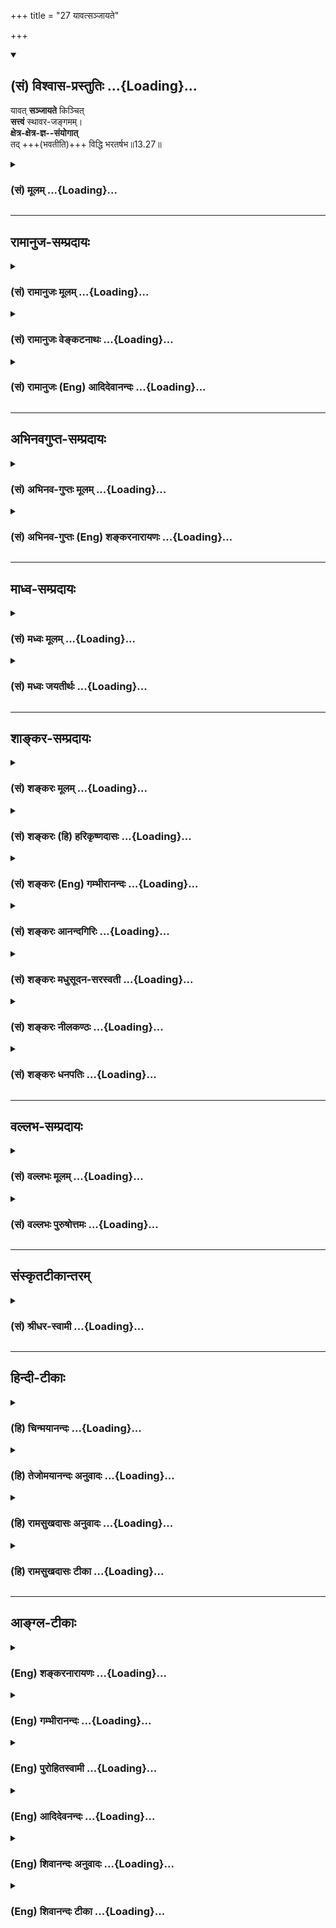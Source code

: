 +++
title = "27 यावत्सञ्जायते"

+++
<div class="js_include" newlevelforh1="2" title="(सं) विश्वास-प्रस्तुतिः" unfilled url="/mahAbhAratam/vyAsaH/shlokashaH/06-bhIShma-parva/03-bhagavad-gItA-parva/saMskRtam/vishvAsa-prastutiH/13_xetra-xetrajna-yogaH/27_yAvatsanjAyate.md">
<details open><summary><h2>(सं) विश्वास-प्रस्तुतिः ...{Loading}...</h2></summary>

यावत् **सञ्जायते** किञ्चित्  
**सत्त्वं** स्थावर-जङ्गमम्।  
**क्षेत्र-क्षेत्र-ज्ञ--संयोगात्**  
तद् +++(भवतीति)+++ विद्धि भरतर्षभ॥13.27॥
</details>
</div>
<div class="js_include collapsed" newlevelforh1="3" title="(सं) मूलम्" unfilled url="/mahAbhAratam/vyAsaH/shlokashaH/06-bhIShma-parva/03-bhagavad-gItA-parva/saMskRtam/mUlam/13_xetra-xetrajna-yogaH/27_yAvatsanjAyate.md">
<details><summary><h3>(सं) मूलम् ...{Loading}...</h3></summary>

यावत्सञ्जायते किञ्चित्सत्त्वं स्थावरजङ्गमम्।  
क्षेत्रक्षेत्रज्ञसंयोगात्तद्विद्धि भरतर्षभ।।13.27।।
</details>
</div>


_________________
## रामानुज-सम्प्रदायः
<div class="js_include collapsed" newlevelforh1="3" title="(सं) रामानुजः मूलम्" unfilled url="/mahAbhAratam/vyAsaH/shlokashaH/06-bhIShma-parva/03-bhagavad-gItA-parva/saMskRtam/rAmAnujaH/mUlam/13_xetra-xetrajna-yogaH/27_yAvatsanjAyate.md">
<details><summary><h3>(सं) रामानुजः मूलम् ...{Loading}...</h3></summary>

।।13.26।।**यावत्** स्थावरजङ्गमात्मना **सत्त्वं जायते** तावत्
**क्षेत्रक्षेत्रज्ञ**योरितरेतर**संयोगाद्** एव जायते; संयुक्तम् एव जायते;
न तु इतरेतरवियुक्तम् इत्यर्थः।

</details>
</div>
<div class="js_include collapsed" newlevelforh1="3" title="(सं) रामानुजः वेङ्कटनाथः" unfilled url="/mahAbhAratam/vyAsaH/shlokashaH/06-bhIShma-parva/03-bhagavad-gItA-parva/saMskRtam/rAmAnujaH/venkaTanAthaH/13_xetra-xetrajna-yogaH/27_yAvatsanjAyate.md">
<details><summary><h3>(सं) रामानुजः वेङ्कटनाथः ...{Loading}...</h3></summary>

  
  
।।13.27।। एवमात्मदर्शनमुक्तं; तदर्थंसमं सर्वेषु इत्यादिभिः श्लोकैः
प्रकृतिपुरुषयोर्विवेकानुसन्धानप्रकारो वक्ष्यते। स चाविविक्तप्रतीतौ
सत्यामेवोपदेष्टव्यः; अन्यथा निष्प्रयोजनत्वात्। सा च न दोषमन्तरेण घटते स
च दोषोऽत्र भोक्तृत्वभोगायतनत्वनिर्वाहकः संसर्गविशेषः तदिदंयावत् सञ्जायते
इति श्लोकेनोच्यत इति सङ्गतिमाहअथेति। सर्वशब्देन यावच्छब्दस्यात्र
साकल्यपरत्वमुक्तम्। यावच्छब्दस्य यच्छब्दार्थत्वेन
व्याख्यानमवाचकत्वान्मन्दप्रयोजनत्वाच्चायुक्तमिति भावः। सत्त्वशब्दोऽत्र
जन्तुपरःद्रव्यासुव्यवसायेषु सत्त्वमस्त्री तु जन्तुषु \[अमरः3।3।212\] इति
पाठात्। वृक्षगुल्मलतावीरुत्तृणादिषु चैतन्यविकासाभावमात्रेण जैनप्रक्रियया
केवलाचेतनत्वशङ्कानिरासायात्र स्थावरशब्दः।
स्थावरजङ्गमत्वयोर्बाल्ययौवनवार्धकादिवदयावच्छरीरभावित्वाभावज्ञापनायस्थावरजङ्गमात्मनेत्युक्तम्।
क्षेत्रक्षेत्रज्ञाभ्यां सहान्यस्य
संयोगशङ्काव्युदासायोक्तंइतरेतरसंयोगादिति। विधेयांशं
दर्शयितुंसंयोगादेवेत्युक्तम्। मातापितृसंसर्गात्
पुत्रोत्पत्तिवत्क्षेत्रक्षेत्रज्ञसंयोगात्ततोऽन्यत्सत्त्वं जायेतेत्यत्राह
-- संयुक्तमेवेति।
पृथक्सिद्धप्रसिद्धक्षेत्रक्षेत्रिसम्बन्धव्यवच्छेदायाहनत्विति। तद्विद्धि
\[4।34\] इति तच्छब्देन जन्मनः परामर्शः।  
  

</details>
</div>
<div class="js_include collapsed" newlevelforh1="3" title="(सं) रामानुजः (Eng) आदिदेवानन्दः" unfilled url="/mahAbhAratam/vyAsaH/shlokashaH/06-bhIShma-parva/03-bhagavad-gItA-parva/saMskRtam/rAmAnujaH/english/AdidevAnandaH/13_xetra-xetrajna-yogaH/27_yAvatsanjAyate.md">
<details><summary><h3>(सं) रामानुजः (Eng) आदिदेवानन्दः ...{Loading}...</h3></summary>

13.27 Whatever being is born, whether it be movable or stationary, it is born only from the mutual combination of the Ksetra and Ksetrajna. The sense is that it is born only from this combination, i.e., is born as a compound of the two and never in their separateness.

</details>
</div>


_________________
## अभिनवगुप्त-सम्प्रदायः
<div class="js_include collapsed" newlevelforh1="3" title="(सं) अभिनव-गुप्तः मूलम्" unfilled url="/mahAbhAratam/vyAsaH/shlokashaH/06-bhIShma-parva/03-bhagavad-gItA-parva/saMskRtam/abhinava-guptaH/mUlam/13_xetra-xetrajna-yogaH/27_yAvatsanjAyate.md">
<details><summary><h3>(सं) अभिनव-गुप्तः मूलम् ...{Loading}...</h3></summary>

।।13.27।। यावदिति। यत्किंचित् चरम् अचरं च तत् सर्वं क्षेत्रज्ञातिरेकि न
संभवतीति।

</details>
</div>
<div class="js_include collapsed" newlevelforh1="3" title="(सं) अभिनव-गुप्तः (Eng) शङ्करनारायणः" unfilled url="/mahAbhAratam/vyAsaH/shlokashaH/06-bhIShma-parva/03-bhagavad-gItA-parva/saMskRtam/abhinava-guptaH/english/shankaranArAyaNaH/13_xetra-xetrajna-yogaH/27_yAvatsanjAyate.md">
<details><summary><h3>(सं) अभिनव-गुप्तः (Eng) शङ्करनारायणः ...{Loading}...</h3></summary>

13.27 Yavat etc. Whatever is a thing, whether moving or unmoving - all
this is born not as something altogether different from the Field and
the Field-sensitizer. Therefore -

</details>
</div>


_________________
## माध्व-सम्प्रदायः
<div class="js_include collapsed" newlevelforh1="3" title="(सं) मध्वः मूलम्" unfilled url="/mahAbhAratam/vyAsaH/shlokashaH/06-bhIShma-parva/03-bhagavad-gItA-parva/saMskRtam/madhvaH/mUlam/13_xetra-xetrajna-yogaH/27_yAvatsanjAyate.md">
<details><summary><h3>(सं) मध्वः मूलम् ...{Loading}...</h3></summary>

।।13.27।। पुनश्च प्रकृतपुरुषेश्वरस्वरूपं साम्यादिधर्मयुक्तमाह --
यावदित्यादिना।

</details>
</div>
<div class="js_include collapsed" newlevelforh1="3" title="(सं) मध्वः जयतीर्थः" unfilled url="/mahAbhAratam/vyAsaH/shlokashaH/06-bhIShma-parva/03-bhagavad-gItA-parva/saMskRtam/madhvaH/jayatIrthaH/13_xetra-xetrajna-yogaH/27_yAvatsanjAyate.md">
<details><summary><h3>(सं) मध्वः जयतीर्थः ...{Loading}...</h3></summary>

।।13.27।। तत्क्षेत्रं यच्च \[13।4\] इत्यादिना प्रतिज्ञातस्य
सर्वस्योक्तत्वात्किमुत्तरेण इत्यत आह -- **पुनश्चे**ति। उक्तस्य पुनर्वचने
को हेतुः इत्यत उक्तं **साम्यादी**ति। ईश्वरधर्मस्योभयधर्मात्प्राधान्येन
साम्यग्रहणम्; तच्च प्रकृतिपुरुषधर्मकथनं यादृगिति प्रतिज्ञातेऽन्तर्भवति
ईश्वरधर्मकथनं च यत्प्रभाव इति।

</details>
</div>


_________________
## शाङ्कर-सम्प्रदायः
<div class="js_include collapsed" newlevelforh1="3" title="(सं) शङ्करः मूलम्" unfilled url="/mahAbhAratam/vyAsaH/shlokashaH/06-bhIShma-parva/03-bhagavad-gItA-parva/saMskRtam/shankaraH/mUlam/13_xetra-xetrajna-yogaH/27_yAvatsanjAyate.md">
<details><summary><h3>(सं) शङ्करः मूलम् ...{Loading}...</h3></summary>

।।13.27।। --,**यावत्** यत् किञ्चित् **संजायते** समुत्पद्यते **सत्त्वं**
वस्तु किम् अविशेषेण नेत्याह -- **स्थावरजङ्गमं** स्थावरं जङ्गमं च
**क्षेत्रक्षेत्रज्ञसंयोगात् तत्** जायते इत्येवं विद्धि जानीहि
**भरतर्षभ**।।  
  
कः पुनः अयं क्षेत्रक्षेत्रज्ञयोः संयोगः अभिप्रेतः न तावत् रज्ज्वेव घटस्य
अवयवसंश्लेषद्वारकः संबन्धविशेषः संयोगः क्षेत्रेण क्षेत्रज्ञस्य संभवति;
आकाशवत् निरवयवत्वात्। नापि समवायलक्षणः तन्तुपटयोरिव क्षेत्रक्षेत्रज्ञयोः
इतरेतरकार्यकारणभावानभ्युपगमात् इति; उच्यते -- क्षेत्रक्षेत्रज्ञयोः
विषयविषयिणोः भिन्नस्वभावयोः इतरेतरतद्धर्माध्यासलक्षणः संयोगः
क्षेत्रक्षेत्रज्ञस्वरूपविवेकाभावनिबन्धनः; रज्जुशुक्तिकादीनां
तद्विवेकज्ञानाभावात् अध्यारोपितसर्परजतादिसंयोगवत्। सः अयं अध्यासस्वरूपः
क्षेत्रक्षेत्रज्ञसंयोगः मिथ्याज्ञानलक्षणः। यथाशास्त्रं
क्षेत्रक्षेत्रज्ञलक्षणभेदपरिज्ञानपूर्वकं प्राक् दर्शितरूपात् क्षेत्रात्
मुञ्जादिव इषीकां यथोक्तलक्षणं क्षेत्रज्ञं प्रविभज्य न सत्तन्नासदुच्यते
इत्यनेन निरस्तसर्वोपाधिविशेषं ज्ञेयं ब्रह्मस्वरूपेण यः पश्यति; क्षेत्रं
च मायानिर्मितहस्तिस्वप्नदृष्टवस्तुगन्धर्वनगरादिवत् असदेव सदिव अवभासते
इति एवं निश्चितविज्ञानः यः; तस्य यथोक्तसम्यग्दर्शनविरोधात् अपगच्छति
मिथ्याज्ञानम्। तस्य जन्महेतोः अपगमात् य एवं वेत्ति पुरुषं प्रकृतिं च
गुणैः सह (गीता 13।23) इत्यनेन विद्वान् भूयः न अभिजायते इति यत् उक्तम्;
तत् उपपन्नमुक्तम्।। न स भूयोऽभिजायते इति सम्यग्दर्शनफलम्
अविद्यादिसंसारबीजनिवृत्तिद्वारेण जन्माभावः उक्तः। जन्मकारणं च
अविद्यानिमित्तकः क्षेत्रक्षेत्रज्ञसंयोगः उक्तः अतः तस्याः अविद्यायाः
निवर्तकं सम्यग्दर्शनम् उक्तमपि पुनः शब्दान्तरेण उच्यते --,

</details>
</div>
<div class="js_include collapsed" newlevelforh1="3" title="(सं) शङ्करः (हि) हरिकृष्णदासः" unfilled url="/mahAbhAratam/vyAsaH/shlokashaH/06-bhIShma-parva/03-bhagavad-gItA-parva/saMskRtam/shankaraH/hindI/harikRShNadAsaH/13_xetra-xetrajna-yogaH/27_yAvatsanjAyate.md">
<details><summary><h3>(सं) शङ्करः (हि) हरिकृष्णदासः ...{Loading}...</h3></summary>

।।13.27।। क्षेत्रज्ञ और ईश्वरकी एकताविषयक ज्ञान मोक्षका साधन है; यह बात
यज्ज्ञात्वामृतमश्नुते इस वाक्यसे कही; परंतु वह ज्ञान किस कारणसे मोक्षका
साधन है उस कारणको दिखानेके लिये यह श्लोक आरम्भ किया जाता है --, हे
भरतश्रेष्ठ जो कुछ भी वस्तु उत्पन्न होती है; क्या यहाँ समानभावसे
वस्तुमात्रका ग्रहण है इसपर कहते हैं कि जो कुछ स्थावरजंगम यानी चर और अचर
वस्तु उत्पन्न होती है; वह सब क्षेत्र और क्षेत्रज्ञके संयोगसे ही उत्पन्न
होती है; इस प्रकार तू जान। पू₀ -- इस क्षेत्र और क्षेत्रज्ञके संयोगसे
क्या अभिप्राय है क्योंकि क्षेत्रज्ञ; आकाशके समान अवयवरहित है; इसलिये
उसका क्षेत्रके साथ रस्सीसे घड़ेके सम्बन्धकी भाँति; अवयवोंके संसर्गसे
होनेवाला सम्बन्धरूप संयोग नहीं हो सकता। वैसे ही आपसमें एकदूसरेका
कार्यकारणभाव न होनेसे सूत और कपड़ेकी भाँति; क्षेत्र और क्षेत्रज्ञका
समवायसम्बन्धरूप संयोग भी नहीं बन सकता। उ₀ -- बताया जाता है; ( सुनो )।
क्षेत्र और क्षेत्रज्ञ; जो कि विषय और विषयी तथा भिन्न स्वभाववाले हैं;
उनका; अन्यमें अन्यके धर्मोंका अध्यासरूप संयोग है; यह संयोग रज्जु और सीप
आदिमें उनके स्वरूपसम्बन्धी ज्ञानके अभावसे अध्यारोपित सर्प और चाँदी आदिके
संयोगकी भाँति; क्षेत्र और क्षेत्रज्ञके वास्तविक स्वरूपको न जाननेके कारण
है। ऐसा यह अध्यासस्वरूप क्षेत्र और क्षेत्रज्ञका संयोग मिथ्या ज्ञान है।
जो पुरुष शास्त्रोक्त रीतिसे क्षेत्र और क्षेत्रज्ञके लक्षण और भेदको
जानकर; पहले जिसका स्वरूप दिखलाया गया है; उस क्षेत्रसे मूँजमेंसे सींक अलग
करनेकी भाँति पूर्वोक्त लक्षणोंसे युक्त क्षेत्रज्ञको अलग करके देखता है
अर्थात् उस ज्ञेयस्वरूप क्षेत्रज्ञको न सत्तन्नासदुच्यते इस वाक्यानुसार
समस्त उपाधिरूप विशेषताओंसे अतीत ब्रह्मस्वरूपसे देख लेता है। तथा जो
क्षेत्रको मायासे रचे हुए हाथी; स्वप्नमें देखी हुई वस्तु या गन्धर्वनगर
आदिकी भाँति यह वास्तवमें नहीं है तो भी सत्की भाँति प्रतीत होता है; ऐसे
निश्चयपूर्वक जान लेता है; उसका मिथ्याज्ञान उपर्युक्त यथार्थ ज्ञानसे
विरुद्ध होनेके कारण नष्ट हो जाता है। पुनर्जन्मके कारणरूप उस
मिथ्याज्ञानका अभाव हो जानेपर य एवं वेत्ति पुरुषं प्रकृतिं च गुणैः सह इस
श्लोकसे जो यह कहा गया है कि विद्वान् पुनः उत्पन्न नहीं होता सो
युक्तियुक्त ही है।

</details>
</div>
<div class="js_include collapsed" newlevelforh1="3" title="(सं) शङ्करः (Eng) गम्भीरानन्दः" unfilled url="/mahAbhAratam/vyAsaH/shlokashaH/06-bhIShma-parva/03-bhagavad-gItA-parva/saMskRtam/shankaraH/english/gambhIrAnandaH/13_xetra-xetrajna-yogaH/27_yAvatsanjAyate.md">
<details><summary><h3>(सं) शङ्करः (Eng) गम्भीरानन्दः ...{Loading}...</h3></summary>

13.27 Bharatarsabha, O scion of the Bharata dynasty; yavat kincit,
whatever; sattvam, object;-as to whether they are without exception the
Lord says-sthavara-jangamam, moving or non-moving; sanjayate, comes into
being; viddhi, know; tat, that; as originating
ksetra-ksetrajna-samyogat, from the association of the field and the
Knower of the field. Objection: What, again, is meant by this
'association of the field and the Knower of the field'; Since the Knower
of the field is partless like space, therefore Its conjunction with the
field cannot be a kind of relationship like coming together of a rope
and a pot through the contact of their parts. Nor can it be an intimate
and inseparable relation as between a thread and a cloth, since it is
not admitted that the field and the Knower of the field are mutually
related by way of being cause and effect. Reply: The answer is: The
association of the field and the Knower of the field-which are the
object and the subject, respectively, and are of different natures-is in
the form of superimposition of each on the other an also of their
alities, as a conseence of the absence of discrimination between the
real natures of the field and the Knower of the field. This is like the
association of a rope, nacre, etc. with the superimposed snake, silver,
etc. owing to the absence of discrimination between them. This
association of the field and the Knower of the field in the form of
superimposition is described as false knowledge. After having known the
distinction between and the characteristics of the field and the Knower
of the field according to the scriptures, and having separated, like a
stalk from the Munjagrass, the above-described Knower of the field from
the field whose characteristics have been shown earlier, he who realizes
the Knowable (i.e. the Knower of the field)-which, in accordance with
'That is neither called being nor non-being' (12), is devoid of all
distinctions created by adjuncts- as identical with Brahman; and he who
has the firm realization that the field is surely unreal like an
elephant created by magic, a thing seen in a dream, an imaginary city
seen in the sky, etc., and it appears as though real-for him false
knowledge becomes eradicated, since it is opposed to the right knowledge
described above. Since the cause of his rirth has been eliminated.
therefore what was said in, 'He who knows thus the Person and Nature
along with the alities৷৷.', that the man of realization is not born
again (23), has been a reasonable statement. In 'He৷৷.will not be born
again' (23) has been stated the result of right knowledge, which is the
absence of birth owing to the destruction of ignorance etc., the seeds
of worldly existence. The cause of birth, viz the association of the
field and the Knower of the field brought about by ignorance, has also
been stated. Hence, although right knowledge, which is the remover of
that ignorance, has been spoken of, still it is being stated over again
in other words:

</details>
</div>
<div class="js_include collapsed" newlevelforh1="3" title="(सं) शङ्करः आनन्दगिरिः" unfilled url="/mahAbhAratam/vyAsaH/shlokashaH/06-bhIShma-parva/03-bhagavad-gItA-parva/saMskRtam/shankaraH/AnandagiriH/13_xetra-xetrajna-yogaH/27_yAvatsanjAyate.md">
<details><summary><h3>(सं) शङ्करः आनन्दगिरिः ...{Loading}...</h3></summary>

।।13.26।। ऐक्यधीर्मुक्तिहेतुरिति प्रागुक्तमनूद्य प्रश्नपूर्वकं
जिज्ञासितहेतुपरत्वेन श्लोकमवतारयति -- **क्षेत्रेति।** सर्वस्य
प्राणिजातस्य क्षेत्रक्षेत्रज्ञसंबन्धाधीना
यस्मादुत्पत्तिस्तस्मात्क्षेत्रज्ञात्मकपरमात्मातिरेकेण
प्राणिनिकायस्याभावादैक्यज्ञानादेव मुक्तिरित्याह -- **कस्मादिति।**
क्षेत्रक्षेत्रज्ञसंबन्धमुक्तमाक्षिपति -- **कः पुनरिति।** क्षेत्रज्ञस्य
क्षेत्रेण संबन्धः संयोगो वा समवायो वेति विकल्प्याद्यं दूषयति -- **न
तावदिति।** द्वितीयं निरस्यति -- **नापीति।** वास्तवसंबन्धाभावेऽपि
तयोरध्यासस्वरूपः सोऽस्तीति परिहरति -- **उच्यत इति।** भिन्नस्वभावत्वे
हेतुमाह -- **विषयेति।** इतरेतरवत्क्षेत्रे क्षेत्रज्ञे वा तद्धर्मस्य
क्षेत्रानधिकरणस्य क्षेत्रज्ञगतस्य चैतन्यस्य क्षेत्रज्ञानाधारस्य च
क्षेत्रनिष्ठस्य जाड्यादेरारोपरूपो योगस्तयोरित्याह -- **इतरेति।** तत्र
निमित्तमाह -- **क्षेत्रेति।** अविवेकादारोपितसंयोगे दृष्टान्तमाह --
**रज्जि्वति।** उक्तं संबन्धं निगमयति -- **सोऽयमिति।** तस्य
निवृत्तियोग्यत्वं सूचयति -- **मिथ्येति।** कथं तर्हि मिथ्याज्ञानस्य
निवृत्तिरित्याशङ्क्याह -- **यथेति।**योऽयं विज्ञानमयः प्राणेषु इत्यादि
त्वंपदार्थविषयं शास्त्रमनुसृत्य विवेकज्ञानमापाद्य
महाभूतादिधृत्यन्तात्क्षेत्रादुपद्रष्टृत्वादिलक्षणं प्रागुक्तं
क्षेत्रज्ञं मुञ्जेषीकान्यायेन विविच्य सर्वोपाधिविनिर्मुक्तं ब्रह्म
स्वरूपेण ज्ञेयं योऽनुभवति तस्य मिथ्याज्ञानमपगच्छतीति संबन्धः। कथमस्य
निर्विशेषत्वं क्षेत्रज्ञस्य सविशेषत्वहेतोः सत्त्वादित्याशङ्क्याह --
**क्षेत्रं चेति।** बहुदृष्टान्तोक्तेर्बहुविधत्वं क्षेत्रस्य द्योत्यते।
उक्तज्ञानान्मिथ्याज्ञानापगमे हेतुमाह -- **यथोक्तेति।** तथापि कथं
पुरुषार्थसिद्धिः कालान्तरे तुल्यजातीयमिथ्याज्ञानोदयसंभवादित्याशङ्क्याह
-- **तस्येति।** सम्यग्ज्ञानादज्ञानतत्कार्यनिवृत्त्या मुक्तिरिति स्थिते
फलितमाह -- **य एवमिति।**

</details>
</div>
<div class="js_include collapsed" newlevelforh1="3" title="(सं) शङ्करः मधुसूदन-सरस्वती" unfilled url="/mahAbhAratam/vyAsaH/shlokashaH/06-bhIShma-parva/03-bhagavad-gItA-parva/saMskRtam/shankaraH/madhusUdana-sarasvatI/13_xetra-xetrajna-yogaH/27_yAvatsanjAyate.md">
<details><summary><h3>(सं) शङ्करः मधुसूदन-सरस्वती ...{Loading}...</h3></summary>

।।13.27।। संसारस्याविद्यकत्वाद्विद्यया मोक्ष उपपद्यत
इत्येतस्यार्थस्यावधारणाय संसारतन्निवर्तकज्ञानयोः प्रपञ्चः क्रियते
यावदध्यायसमाप्ति। तच्चकारणं गुणसङ्गोऽस्य सदसद्योनिजन्मसु
इत्येतत्प्रागुक्तं विवृणोति -- यावदिति। यावत्किमपि सत्त्वं वस्तु संजायते
स्थावरं जङ्गमं वा तत्सर्वं क्षेत्रक्षेत्रज्ञसंयोगादविद्यातत्कार्यात्मकं
जडमनिर्वचनीयं सदसत्त्वं दृश्यजातं क्षेत्रं तद्विलक्षणं तद्भासकं
स्वप्रकाशपरमार्थं सच्चैतन्यमसङ्गोदासीनं निर्धर्मकमद्वितीयं क्षेत्रज्ञं
तयोः संयोगो मायावशादितरेतराविवेकनिमित्तो मिथ्यातादात्म्याध्यासः
सत्यानृतमिथुनीकरणात्मकः तस्मादेव संजायते तत्सर्वं कार्यजातमिति विद्धि।
हे भरतर्षभ; अतः स्वरूपाज्ञाननिबन्धनः संसारः स्वरूपज्ञानाद्विनष्टुमर्हति
स्वप्नादिवदित्यभिप्रायः।

</details>
</div>
<div class="js_include collapsed" newlevelforh1="3" title="(सं) शङ्करः नीलकण्ठः" unfilled url="/mahAbhAratam/vyAsaH/shlokashaH/06-bhIShma-parva/03-bhagavad-gItA-parva/saMskRtam/shankaraH/nIlakaNThaH/13_xetra-xetrajna-yogaH/27_yAvatsanjAyate.md">
<details><summary><h3>(सं) शङ्करः नीलकण्ठः ...{Loading}...</h3></summary>

।।13.27।। पूर्वं कार्यकारणकर्तृत्वे इत्यत्र चिदचितोः
पुंप्रकृत्योरन्योन्यधर्माध्यास उक्तस्तस्यैव गुणसङ्गरूपस्य कारणं
गुणसङ्गोऽस्येति नानाजन्महेतुत्वं चोक्तं तद्विशदयति -- **यावदिति।**
सत्त्वं जीवरूपम्। गुणसङ्गोऽत्र रूपाद्यासक्तिर्न किंतु
क्षेत्रक्षेत्रज्ञयोः संयोगोऽन्योन्यस्मिन्नन्योन्यात्मकताध्यासलक्षणो
बोध्यः। शेषं स्पष्टम्।

</details>
</div>
<div class="js_include collapsed" newlevelforh1="3" title="(सं) शङ्करः धनपतिः" unfilled url="/mahAbhAratam/vyAsaH/shlokashaH/06-bhIShma-parva/03-bhagavad-gItA-parva/saMskRtam/shankaraH/dhanapatiH/13_xetra-xetrajna-yogaH/27_yAvatsanjAyate.md">
<details><summary><h3>(सं) शङ्करः धनपतिः ...{Loading}...</h3></summary>

।।13.27।। अत्र क्षेत्रज्ञं चापि मां विद्धीति क्षेत्रज्ञेश्वरैकत्वविषयं
ज्ञानं मोक्षसाधनं यज्ज्ञात्वामृतमश्रुत इत्युक्तं तत्र हेतुमाह --
यावदिति। यत्किंचित्सत्त्वं वस्तु स्थावरजंगमं संजायते समुत्पद्यते
तत्सर्वं क्षेत्रक्षेत्रज्ञयोः संयोगाज्जायत इत्येवं विद्धि जानीहि।
एतज्ज्ञातुं योग्योऽसीति सूचयन्नाह -- हे भरतर्षभेति। ननु
क्षेत्रक्षेत्रज्ञयोः संयोगादिति भगवतोक्तं न
संगच्छते,क्षेत्रस्याकाशवन्निरवयवत्वेन क्षेत्रेण रज्जवेव
घटस्यावयवसंश्लेषद्वारकस्य संबन्धविशेषस्य संयोगस्यासंभवात्। तन्तुपटयोरिव
क्षेत्रक्षेत्रज्ञयोरितरेतरकार्यकारणभावानभ्युपगमेन लक्षणया
समवायलक्षणस्याप्यसंभवात्। तमः
प्रकाशवद्विस्वभावयोस्तादात्म्यासंभवाच्चेति; चेन्न। रज्जुशुक्तिकादीनां
तद्विवेकज्ञानाभावादध्यारोपितसर्परजतादिसंयोगवत्
विषयविषयिणोर्भिन्नस्वभावयोः
क्षेत्रक्षेत्रज्ञयोरितरेतरतद्धर्माध्यासलक्षणस्य संयोगस्य
क्षेत्रक्षेत्रज्ञस्वरुपविवेकाभावनिबन्धनस्य संभवात्। तथाच यथाशास्त्रं
मुञ्जादिवेषीकां यथोक्तलक्षणात्क्षेत्रात् यथोक्तलक्षणं क्षेत्रज्ञं विभज्य
निरस्तसर्वोपाधिमीश्वराभिन्नं यः पश्यति क्षेत्रं च
मायानिर्मितहस्तिस्वप्नद्रष्टवस्तुगन्धर्वनगरद्विचन्द्ररज्जूरगवदसदेव
सदिवाभासत इत्येवं निश्चितविज्ञानी यस्तस्य सभ्यग्दर्शनेन जन्महेतोः
मिथ्याज्ञानस्यापगमान्मोक्ष उपपद्यते नत्वन्यस्येत्यतो युक्तमुक्तं य एवं
वेत्तीत्यादि।

</details>
</div>


_________________
## वल्लभ-सम्प्रदायः
<div class="js_include collapsed" newlevelforh1="3" title="(सं) वल्लभः मूलम्" unfilled url="/mahAbhAratam/vyAsaH/shlokashaH/06-bhIShma-parva/03-bhagavad-gItA-parva/saMskRtam/vallabhaH/mUlam/13_xetra-xetrajna-yogaH/27_yAvatsanjAyate.md">
<details><summary><h3>(सं) वल्लभः मूलम् ...{Loading}...</h3></summary>

।।13.27।। अथ साङ्ख्यरीत्या प्रकृतिसंसृष्टस्यात्मनो विवेकानुसन्धानप्रकारं
वक्तुं स्थावरजङ्गमं च सत्त्वं सच्चित्संसर्गजमित्याह -- यावदिति। सत्त्वं
भूतमात्रं स्थावरं जङ्गमं च जायते तत् क्षेत्रक्षेत्रज्ञयोः
सम्बन्धात्उभययुजा भवन्त्यसुभृतो जलबुद्बुदवत् \[भाग.10।87।31\] इति
वाक्यात्। क्षेत्रात्मनोरन्योन्यसंयोगादिह जायते संयुक्तावेव;
नेतरेतरवियुक्तावित्यर्थः।

</details>
</div>
<div class="js_include collapsed" newlevelforh1="3" title="(सं) वल्लभः पुरुषोत्तमः" unfilled url="/mahAbhAratam/vyAsaH/shlokashaH/06-bhIShma-parva/03-bhagavad-gItA-parva/saMskRtam/vallabhaH/puruShottamaH/13_xetra-xetrajna-yogaH/27_yAvatsanjAyate.md">
<details><summary><h3>(सं) वल्लभः पुरुषोत्तमः ...{Loading}...</h3></summary>

  
  
।।13.27।। एतेषु पूर्वोक्तप्रकारेषु किमुत्तमम् अथ च कथं ज्ञेयम् इत्यत आह
-- यावदिति। यावद्वस्तुमात्रं स्थावरजङ्गमं तत् क्षेत्रक्षेत्रज्ञयोः
पूर्वोक्तस्वरूपयोगात् क्रीडार्थकमत्संयोगात् सत्त्वं सत्त्वात्मकं विद्धि
जानीहि। भरतर्षभ इतिसम्बोधनं तदर्थज्ञानयोग्यत्वाय।  
  

</details>
</div>


_________________
## संस्कृतटीकान्तरम्
<div class="js_include collapsed" newlevelforh1="3" title="(सं) श्रीधर-स्वामी" unfilled url="/mahAbhAratam/vyAsaH/shlokashaH/06-bhIShma-parva/03-bhagavad-gItA-parva/saMskRtam/shrIdhara-svAmI/13_xetra-xetrajna-yogaH/27_yAvatsanjAyate.md">
<details><summary><h3>(सं) श्रीधर-स्वामी ...{Loading}...</h3></summary>

।।13.27।। तत्र कर्मयोगस्य तृतीयचतुर्थपञ्चमेषु प्रपञ्चितत्वात्;
ध्यानयोगस्य च षष्ठाष्टमयोः प्रपञ्चितत्वात्; ध्यानादेश्च
साङ्ख्यविविक्तात्मविषयत्वात्साङ्ख्यमेव प्रपञ्चयन्नाह **-- यावदित्यादि।**
यावदध्यायसमाप्ति। यावत्किंचिद्वस्तुमात्रं सत्त्वमुत्पद्यते तत्सर्वं
क्षेत्रक्षेत्रज्ञयोर्योगात् अविवेककृतात्तादात्म्याध्यासाद्भवतीति जानीहि।

</details>
</div>


_________________
## हिन्दी-टीकाः
<div class="js_include collapsed" newlevelforh1="3" title="(हि) चिन्मयानन्दः" unfilled url="/mahAbhAratam/vyAsaH/shlokashaH/06-bhIShma-parva/03-bhagavad-gItA-parva/hindI/chinmayAnandaH/13_xetra-xetrajna-yogaH/27_yAvatsanjAyate.md">
<details><summary><h3>(हि) चिन्मयानन्दः ...{Loading}...</h3></summary>

।।13.27।। क्षेत्र (प्रकृति) और क्षेत्रज्ञ (पुरुष) इन दोनों में ही
स्वतन्त्र रूप से कोई एक ही तत्त्व इस चराचर जगत् का कारण नहीं है। इन
दोनों के संयोग से जगत् उत्पन्न होता है परन्तु इन दोनों का संयोग वास्तविक
नहीं; वरन् अन्योन्य धर्म अध्यासरूप है। अध्यास की प्रक्रिया में विद्यमान
अधिष्ठान पर भ्रान्ति से किसी अन्य वस्तु की ही कल्पना की जाती है; जैसे
स्तम्भ में प्रेत का अध्यास। इस प्रकार के अध्यास में; भ्रान्त व्यक्ति
स्तम्भ में वस्तुत अविद्यमान प्रेत के रूप; गुण और क्रियाओं को देखता है।
यह स्तम्भ पर प्रेत के धर्म का अध्यास है। इसी प्रकार; स्वयं अविद्यमान
होते हुए भी जो प्रेत उस व्यक्ति को सद्रूप अर्थात् है इस रूप में प्रतीत
हो रहा होता है; उसकी सत्ता वस्तुत स्तम्भ की ही होती है। यह है स्तम्भ के
अस्तित्व के धर्म का प्रेत पर आरोप। गुणों के इस परस्पर अध्यास के कारण
विचित्र बात यह होती है कि व्यक्ति को मिथ्या प्रेत तो दिखाई पड़ता है;
परन्तु सत्य स्तम्भ नहीं मन की यह विचित्र युक्ति अध्यास कहलाती है। शुद्ध
चैतन्य में क्षेत्र का सर्वथा अभाव है। क्षेत्र की अपनी न सत्ता है और न
चेतनता। परन्तु; परस्पर विचित्र संयोग से इस चराचर जगत् की उत्पत्ति हुई
प्रतीत होती है। इस अध्यास के कार्य को हम अपने में ही अनुभव कर सकते हैं।
विचार करने पर विविधता पूर्ण सृष्टि निवृत्त हो जाती है और हमें यह ज्ञात
होता है कि ब्रह्म ही वह परम सत्य अधिष्ठान है; जिस पर प्रकृति और पुरुष की
क्रीड़ा हो रही है। उदाहरणार्थ; कोई एक व्यक्ति सामान्यत शान्त प्रकृति का
है। परन्तु यदाकदा उसके मन में प्रबल कामना का उदय होता है। उस कामना से
तादात्म्य करने के फलस्वरूप वह व्यक्ति कामुक बनकर ऐसा निन्द्य कर्म करता
है; जिसका उसे पश्चात्ताप होता है इस उदाहरण में; कामना; कामुक व्यक्ति;
पश्चात्ताप इन सबका अस्तित्व उस व्यक्ति में ही निहित होता है। यद्यपि वे
उसमें हैं; किन्तु वस्तुत वह उसमें नहीं होता क्योंकि; उनके बिना भी उस
व्यक्ति का अस्तित्व बना रहता है। तथापि; उस कामना वृत्ति से तादात्म्य
करके वह पश्चात्ताप के योग्य कर्मों का कर्ता बन जाता है। इसी प्रकार;
आत्मा परिपूर्ण होने के कारण उसमें क्षेत्र या अनात्मा की संभावना रहती है।
प्रकृति को व्यक्त कर उसके साथ तादात्म्य से वह जीवरूप पुरुष बन जाता है।
यह पुरुष मिथ्या आसक्तियों के द्वारा अपने संसार को बनाये रखता है। इस
स्थिति में स्वयं को मुक्त कर अपने पूर्ण स्वरूप का साक्षात्कार करने का
यही उपाय है कि हम आत्मा और अनात्मा का प्रमाण पूर्वक विवेक करें और
प्रकृति से विलग होकर उसके कार्यों के साक्षी बनकर रहें। विवेक द्वारा
प्राप्त सम्यक् दर्शन को अगले श्लोक में बताते हैं

</details>
</div>
<div class="js_include collapsed" newlevelforh1="3" title="(हि) तेजोमयानन्दः अनुवादः" unfilled url="/mahAbhAratam/vyAsaH/shlokashaH/06-bhIShma-parva/03-bhagavad-gItA-parva/hindI/tejomayAnandaH/anuvAdaH/13_xetra-xetrajna-yogaH/27_yAvatsanjAyate.md">
<details><summary><h3>(हि) तेजोमयानन्दः अनुवादः ...{Loading}...</h3></summary>

।।13.27।। हे भरत श्रेष्ठ ! यावन्मात्र जो कुछ भी स्थावर जंगम (चराचर)
वस्तु उत्पन्न होती है, उस सबको तुम क्षेत्र और क्षेत्रज्ञ के संयोग से
उत्पन्न हुई जानो।।

</details>
</div>
<div class="js_include collapsed" newlevelforh1="3" title="(हि) रामसुखदासः अनुवादः" unfilled url="/mahAbhAratam/vyAsaH/shlokashaH/06-bhIShma-parva/03-bhagavad-gItA-parva/hindI/rAmasukhadAsaH/anuvAdaH/13_xetra-xetrajna-yogaH/27_yAvatsanjAyate.md">
<details><summary><h3>(हि) रामसुखदासः अनुवादः ...{Loading}...</h3></summary>

।।13.27।। हे भरतवंशियोंमें श्रेष्ठ अर्जुन ! स्थावर और जंगम जितने भी
प्राणी पैदा होते हैं, उनको तुम क्षेत्र और क्षेत्रज्ञके संयोगसे उत्पन्न
हुए समझो।

</details>
</div>
<div class="js_include collapsed" newlevelforh1="3" title="(हि) रामसुखदासः टीका" unfilled url="/mahAbhAratam/vyAsaH/shlokashaH/06-bhIShma-parva/03-bhagavad-gItA-parva/hindI/rAmasukhadAsaH/TIkA/13_xetra-xetrajna-yogaH/27_yAvatsanjAyate.md">
<details><summary><h3>(हि) रामसुखदासः टीका ...{Loading}...</h3></summary>

।।13.27।।***व्याख्या --***  **यावत्संजायते ৷৷.
क्षेत्रक्षेत्रज्ञसंयोगात् --** स्थिर रहनेवाले वृक्ष; लता; दूब; गुल्म;
त्वक्सार; बेंत; बाँस; पहाड़ आदि जितने भी स्थावर प्राणी हैं और
चलनेफिरनेवाले मनुष्य; देवता; पशु; पक्षी; कीट; पतंग; मछली; कछुआ आदि जितने
भी जङ्गम (थलचर; जलचर; नभचर) प्राणी हैं; वे सबकेसब क्षेत्र और
क्षेत्रज्ञके संयोगसे ही पैदा होते हैं। उत्पत्तिविनाशशील पदार्थ क्षेत्र
हैं और जो इस क्षेत्रको जाननेवाला; उत्पत्तिविनाशरहित एवं सदा एकरस
रहनेवाला है; वह क्षेत्रज्ञ है। उस क्षेत्रज्ञ(प्रकृतिस्थ पुरुष)का जो
शरीरके साथ मैंमेरेपनका सम्बन्ध मानना है -- यही क्षेत्र और क्षेत्रज्ञका
संयोग है। इस माने हुए संयोगके कारण ही इस जीवको स्थावरजङ्गम योनियोंमें
जन्म लेना पड़ता है। इसी क्षेत्रक्षेत्रज्ञके संयोगको पहले इक्कीसवें
श्लोकमें,**गुणसङ्गः** पदसे कहा है। तात्पर्य यह हुआ कि निरन्तर
परिवर्तनशील प्रकृति और प्रकृतिके कार्य शरीरादिके साथ तादात्म्य कर लेनेसे
स्वयं जीवात्मा भी अपनेको जन्मनेमरनेवाला मान लेता है। \[स्थावरजङ्गम
प्राणियोंके पैदा होनेकी बात तो यहाँ **संजायते** पदसे कह दी और उनके
मरनेकी बात आगेके श्लोकमें **विनश्यत्सु** पदसे कहेंगे। \]**तद्विद्धि
भरतर्षभ --** यह क्षेत्रज्ञ क्षेत्रके साथ अपना सम्बन्ध मानता है; इसीसे
इसका जन्म होता है परन्तु जब यह शरीरके साथ अपना सम्बन्ध नहीं मानता; तब
इसका जन्म नहीं होता -- इस बातको तुम ठीक समझ लो।***सम्बन्ध --*** 
पूर्वश्लोकमें भगवान्ने बताया कि क्षेत्र(शरीर) के साथ सम्बन्ध रखनेसे;
उसकी तरफ दृष्टि रखनेसे यह पुरुष जन्ममरणमें जाता है; तो अब प्रश्न होता है
कि इस जन्ममरणके चक्करसे छूटनेके लिये उसको क्या करना चाहिये इसका उत्तर
भगवान् आगेके श्लोकमें देते हैं।

</details>
</div>


_________________
## आङ्ग्ल-टीकाः
<div class="js_include collapsed" newlevelforh1="3" title="(Eng) शङ्करनारायणः" unfilled url="/mahAbhAratam/vyAsaH/shlokashaH/06-bhIShma-parva/03-bhagavad-gItA-parva/english/shankaranArAyaNaH/13_xetra-xetrajna-yogaH/27_yAvatsanjAyate.md">
<details><summary><h3>(Eng) शङ्करनारायणः ...{Loading}...</h3></summary>

13.27. Whatever living being is born, stationary or moving, you should know that all this has a close connection with the Field and the Field-sensitizer, O the best of the Bharatas !

</details>
</div>
<div class="js_include collapsed" newlevelforh1="3" title="(Eng) गम्भीरानन्दः" unfilled url="/mahAbhAratam/vyAsaH/shlokashaH/06-bhIShma-parva/03-bhagavad-gItA-parva/english/gambhIrAnandaH/13_xetra-xetrajna-yogaH/27_yAvatsanjAyate.md">
<details><summary><h3>(Eng) गम्भीरानन्दः ...{Loading}...</h3></summary>

13.27 O scion of the Bharata dynasty, whatever object, moving or non-moving, comes into being, know that to be from the association of the field and the Knower of the field!

</details>
</div>
<div class="js_include collapsed" newlevelforh1="3" title="(Eng) पुरोहितस्वामी" unfilled url="/mahAbhAratam/vyAsaH/shlokashaH/06-bhIShma-parva/03-bhagavad-gItA-parva/english/purohitasvAmI/13_xetra-xetrajna-yogaH/27_yAvatsanjAyate.md">
<details><summary><h3>(Eng) पुरोहितस्वामी ...{Loading}...</h3></summary>

13.27 Wherever life is seen in things movable or immovable, it is the joint product of Matter and Spirit.

</details>
</div>
<div class="js_include collapsed" newlevelforh1="3" title="(Eng) आदिदेवनन्दः" unfilled url="/mahAbhAratam/vyAsaH/shlokashaH/06-bhIShma-parva/03-bhagavad-gItA-parva/english/AdidevanandaH/13_xetra-xetrajna-yogaH/27_yAvatsanjAyate.md">
<details><summary><h3>(Eng) आदिदेवनन्दः ...{Loading}...</h3></summary>

13.27 Whatever being is born, whether it is moving or stationary, know,
O Arjuna, that it is through the combination of the Ksetra (body) and Ksetrajna (knower of the Field).

</details>
</div>
<div class="js_include collapsed" newlevelforh1="3" title="(Eng) शिवानन्दः अनुवादः" unfilled url="/mahAbhAratam/vyAsaH/shlokashaH/06-bhIShma-parva/03-bhagavad-gItA-parva/english/shivAnandaH/anuvAdaH/13_xetra-xetrajna-yogaH/27_yAvatsanjAyate.md">
<details><summary><h3>(Eng) शिवानन्दः अनुवादः ...{Loading}...</h3></summary>

13.27 Wherever a being is born, whether unmoving or moving, know thou, O best of the Bharatas (Arjuna), that it is from the union between the field and its knower.

</details>
</div>
<div class="js_include collapsed" newlevelforh1="3" title="(Eng) शिवानन्दः टीका" unfilled url="/mahAbhAratam/vyAsaH/shlokashaH/06-bhIShma-parva/03-bhagavad-gItA-parva/english/shivAnandaH/TIkA/13_xetra-xetrajna-yogaH/27_yAvatsanjAyate.md">
<details><summary><h3>(Eng) शिवानन्दः टीका ...{Loading}...</h3></summary>

13.27 यावत् whatever; सञ्जायते is born; किञ्चित् any; सत्त्वम् being;
स्थावरजङ्गमम् the unmoving and the moving; क्षेत्रक्षेत्रज्ञसंयोगात्
from the union between the field and the knower of the field; तत् that;
विद्धि know; भरतर्षभ O best of the Bharatas.Commentary O Arjuna;
remember that whatever is born; unmoving or moving; know thou that to be done to the union between the body and the Self.The knower of the field is like the ether without parts. Therefore; there cannot be a union of the field and the knower of the field through contact of each others parts like the contact of the drum and the stick or a rope and a vessel.
There cannot be the inseparable connection between them like the connection that exists between the head and the neck; or the arm and the shoulder; because the field and its knower are not related to each other as cause and effect.Then; what sort of union is there between the field and its knower It is of the nature of mutual superimposition or illusion. This consists in confounding the one with the other as well as their attributes; like the union of a rope with a snake; and motherofpearl with silver; on account of lack of discrimination of their real nature. The attributes of the Self are transferred to the body and vice versa. The insentient body is mistaken for the sentient Self. The activities of the body or Nature are transferred to the silent;
actionless Self. This sort of illusion or superimposition will disappear when one attains knowledge of the Self; when he is able to separate the field from the knower like the reed from the Munja grass; when he realises that Brahman which is free from all limiting adjuncts is his own immortal Self; and that the field is a mere appearance like the snake in the rope; silver in motherofpearl; an imaginary city in the sky; and is like an object seen in a dream or like the horses; places and forests projected by ajuggler. A sage who has the knowledge of the Self is not born again.

</details>
</div>
